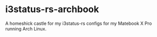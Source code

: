 # i3status-rs-archbook

A homeshick castle for my i3status-rs configs for my Matebook X Pro running Arch Linux.

